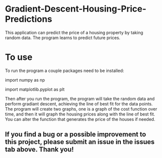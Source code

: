 # Gradient-Descent-Housing-Price-Predictions

This application can predict the price of a housing property by taking random data. The program learns to predict future prices. 

# To use

To run the program a couple packages need to be installed:


import numpy as np

import matplotlib.pyplot as plt

Then after you run the program, the program will take the random data and perform gradiant descent, achieving the line of best fit for the data points. 
The program will create two graphs, one is a graph of the cost function over time, and then it will graph the housing prices along with the line of best fit.
You can alter the function that generates the price of the houses if needed.






## If you find a bug or a possible improvement to this project, please submit an issue in the issues tab above. Thank you!

